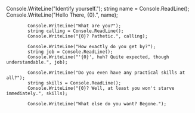 Console.WriteLine("Identify yourself.");
            string name = Console.ReadLine();
            Console.WriteLine("Hello There, {0}.", name);

            Console.WriteLine("What are you?");
            string calling = Console.ReadLine();
            Console.WriteLine("{0}? Pathetic.", calling);

            Console.WriteLine("How exactly do you get by?");
            string job = Console.ReadLine();
            Console.WriteLine("'{0}', huh? Quite expected, though understandable.", job);
            
            Console.WriteLine("Do you even have any practical skills at all?");
            string skills = Console.ReadLine();
            Console.WriteLine("{0}? Well, at least you won't starve immediately.", skills);

            Console.WriteLine("What else do you want? Begone.");